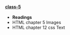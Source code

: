 #### [class-5](/week-1/class-5)
* **Readings**
 * HTML chapter 5 Images
 * HTML chapter 12 css Text
